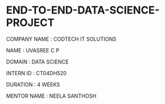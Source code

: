 # END-TO-END-DATA-SCIENCE-PROJECT

COMPANY NAME : CODTECH IT SOLUTIONS

NAME : UVASREE C P

DOMAIN : DATA SCIENCE

INTERN ID : CT04DH520

DURATION : 4 WEEKS

MENTOR NAME : NEELA SANTHOSH

